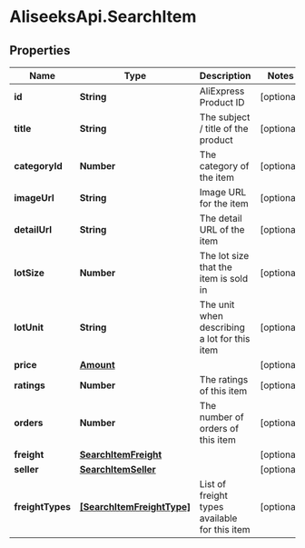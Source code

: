 # AliseeksApi.SearchItem

## Properties
Name | Type | Description | Notes
------------ | ------------- | ------------- | -------------
**id** | **String** | AliExpress Product ID  | [optional] 
**title** | **String** | The subject / title of the product  | [optional] 
**categoryId** | **Number** | The category of the item  | [optional] 
**imageUrl** | **String** | Image URL for the item  | [optional] 
**detailUrl** | **String** | The detail URL of the item  | [optional] 
**lotSize** | **Number** | The lot size that the item is sold in  | [optional] 
**lotUnit** | **String** | The unit when describing a lot for this item  | [optional] 
**price** | [**Amount**](Amount.md) |  | [optional] 
**ratings** | **Number** | The ratings of this item  | [optional] 
**orders** | **Number** | The number of orders of this item  | [optional] 
**freight** | [**SearchItemFreight**](SearchItemFreight.md) |  | [optional] 
**seller** | [**SearchItemSeller**](SearchItemSeller.md) |  | [optional] 
**freightTypes** | [**[SearchItemFreightType]**](SearchItemFreightType.md) | List of freight types available for this item  | [optional] 


